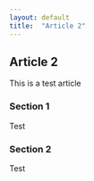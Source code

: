 ```yaml
---
layout: default
title:  "Article 2"
---
```

## Article 2

This is a test article

### Section 1

Test

### Section 2

Test